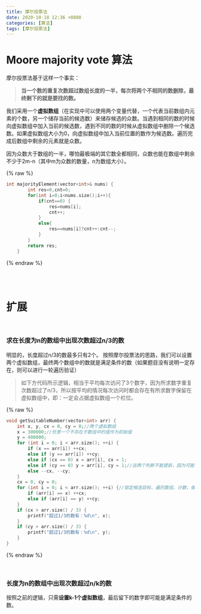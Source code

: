 ```yaml
---
title: 摩尔投票法
date: 2020-10-18 12:36 +0800
categories: [算法]
tags: [摩尔投票法]
---
```

# Moore majority vote 算法
摩尔投票法基于这样一个事实：
>**当一个数的重复次数超过数组长度的一半，每次将两个不相同的数删除，最终剩下的就是要找的数。**

我们采用一个**虚拟数组**（在实现中可以使用两个变量代替，一个代表当前数组内元素的个数，另一个储存当前的候选数）来储存候选的众数。当遇到相同的数的时候向虚拟数组中加入当前的候选数，遇到不同的数的时候从虚拟数组中删除一个候选数。如果虚拟数组大小为0，向虚拟数组中加入当前位置的数作为候选数。遍历完成后数组中剩余的元素就是众数。

因为众数大于数组的一半，哪怕最极端的其它数全都相同，众数也能在数组中剩余不少于2m-n（其中m为众数的数量，n为数组大小）。

{% raw %}
```cpp
int majorityElement(vector<int>& nums) {
        int res=0,cnt=0;
        for(int i=0;i<nums.size();i++){
            if(cnt==0) {
                res=nums[i];
                cnt++;
            }
            else{
                res==nums[i]?cnt++:cnt--;
            }
        }
        return res;
    }

```
{% endraw %}

<br/><br/>

# 扩展

<br/>

### 求在长度为n的数组中出现次数超过n/3的数

明显的，长度超过n/3的数最多只有2个。
按照摩尔投票法的思路，我们可以设置两个虚拟数组，最终两个数组中的数就是满足条件的数（如果题目没有说明一定存在，则可以进行一轮遍历验证）

>如下方代码所示逻辑，相当于平均每次访问了3个数字，因为所求数字重复次数超过了n/3，所以按平均的情况每次访问时都会存在有所求数字保留在虚拟数组中，即：一定会占据虚拟数组一个栏位。

{%  raw %}
```cpp
void getSuitableNumber(vector<int> arr) {
    int x, y, cx = 0, cy = 0;//两个虚拟数组
    x = 300000;//任意一个不存在于数组中的值作为初始值
    y = 400000;
    for (int i = 0; i < arr.size(); ++i) {
        if (x == arr[i]) ++cx;
        else if (y == arr[i]) ++cy;
        else if (cx == 0) x = arr[i], cx = 1;
        else if (cy == 0) y = arr[i], cy = 1;//这两个判断不能提前，因为可能把x,y赋为同一个值
        else --cx, --cy;
    }
    cx = 0, cy = 0;
    for (int i = 0; i < arr.size(); ++i) {//锁定候选目标，遍历数组，计数，做验证
        if (arr[i] == x) ++cx;
        else if (arr[i] == y) ++cy;
    }
    if (cx > arr.size() / 3) {
        printf("超过1/3的数有：%d\n", x);
    }
    if (cy > arr.size() / 3) {
        printf("超过1/3的数有：%d\n", y);
    }
}
```
{% endraw %}

<br/>

### 长度为n的数组中出现次数超过n/k的数

按照之前的逻辑，只需**设置k-1个虚拟数组**，最后留下的数字即可能是满足条件的数。